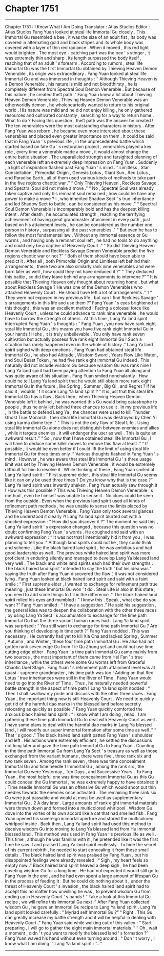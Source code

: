 
# Chapter 1751


---

Chapter 1751 : I Know What I Am Doing
Translator :
Atlas Studios
Editor :
Atlas Studios
Fang Yuan looked at steal life Immortal Gu closely .
This Immortal Gu resembled a bee , it was the size of an adult fist , its body was covered in alternating gold and black stripes and its whole body was covered with a layer of thin red radiance . When it moved , this red light would brighten .
The most eye - catching part was the bee ’ s stinger , it was extremely thin and sharp , its length surpassed the body itself , reaching that of an adult ’ s forearm .
According to rumors , steal life Immortal Gu was the first Immortal Gu obtained by Thieving Heaven Demon Venerable , its origin was extraordinary .
Fang Yuan looked at steal life Immortal Gu and was immersed in thoughts : “ Although Thieving Heaven is a Demon Venerable , his nature is mild and not bloodthirsty , he is completely different from Spectral Soul Demon Venerable . But because of this nature , he created theft path .”
Fang Yuan knew a lot about Thieving Heaven Demon Venerable .
Thieving Heaven Demon Venerable was an otherworldly demon , he wholeheartedly wanted to return to his original world . His nature was mild and he did not enjoy killing , he only gathered resources and cultivated constantly , searching for a way to return home .
What to do ?
Facing this question , theft path was the answer he created !
The ten venerables were the most outstanding characters in history .
After Fang Yuan was reborn , he became even more interested about these venerables and placed even greater importance on them .
It could be said that in Fang Yuan ’ s previous life , in the unprecedented battle which started based on fate Gu ’ s restoration project , venerables played a key role , every time a venerable made a move , it would almost change the entire battle situation .
The unparalleled strength and farsighted planning of each venerable left an extremely deep impression on Fang Yuan .
Suddenly , a light of inspiration flashed past Fang Yuan ’ s mind .
“ Limitless , Star Constellation , Primordial Origin , Genesis Lotus , Giant Sun , Red Lotus , and Paradise Earth , all of them used various kinds of methods to take part in the five regions chaotic war .”
“ Only Thieving Heaven , Reckless Savage , and Spectral Soul did not make a move .”
“ No , Spectral Soul was already taken captive and only his remnant soul remained , how could he have any power to make a move ? I , who inherited Shadow Sect ’ s true inheritance and led Shadow Sect to battle , can be considered as his move .”
“ Spectral Soul Demon Venerable is incomparably bold and has the deepest killing intent . After death , he accumulated strength , reaching the terrifying achievement of having great grandmaster attainment in every path , just based on his attainment levels , he can be considered as the number one person in history , surpassing all the past venerables .”
“ But even he has to follow the most fundamental law . Without any immortal essence or Gu worms , and having only a remnant soul left , he had no tools to do anything and could only be a captive of Heavenly Court .”
“ So did Thieving Heaven Demon Venerable and Reckless Savage Demon Venerable predict the five regions chaotic war or not ?”
“ Both of them should have been able to predict it . After all , both Primordial Origin and Limitless left behind their arrangements , these two are also similarly rank nine venerables and were born later as well , how could they not have deduced it ?”
“ They deduced this battle , so did they leave behind any arrangements to intervene ?”
“ It is possible that Thieving Heaven only thought about returning home , but what about Reckless Savage ? He was one of the Demon Venerables who attacked Heavenly Court . He should have left a lot of arrangements .”
1
“ They were not exposed in my previous life , but can I find Reckless Savage ’ s arrangements in this life and use them ?”
Fang Yuan ’ s eyes brightened at this thought , this was an excellent method !
Facing a colossal force like Heavenly Court , unless he could advance to rank nine venerable , he would have to borrow the strength of others .
At this time , Lang Ya land spirit interrupted Fang Yuan ’ s thoughts : “ Fang Yuan , you now have rank eight steal life Immortal Gu , this means you have five rank eight Immortal Gu in your hands ! Hehe , it is truly unbelievable . You only have rank seven cultivation but actually possess five rank eight Immortal Gu ! Such a situation has rarely happened even in the whole of history .”
Lang Ya land spirit sighed with deep emotions .
Fang Yuan had obtained steal life Immortal Gu , he also had Attitude , Wisdom Sword , Years Flow Like Water , and Soul Beast Token , he had five rank eight Immortal Gu indeed .
This naturally did not include wisdom Gu because wisdom Gu was rank nine !
Lang Ya land spirit had been paying attention to Fang Yuan all along and was quite aware of his situation .
Fang Yuan smiled nonchalantly .
How could he tell Lang Ya land spirit that he would still obtain more rank eight Immortal Gu in the future , like Spring , Summer , Big Qi , and Regret ?
If he said it , wouldn ’ t it scare Lang Ya land spirit ?
“ It is just that this steal life Immortal Gu has a flaw . Back then , when Thieving Heaven Demon Venerable left it behind , he was worried this Gu would bring catastrophe to people , thus he only left behind three chances to use it . In my previous life , in the battle to defend Lang Ya , the chances were used to kill Thunder Ghost True Monarch , then steal life Immortal Gu was destroyed by Chen Yi using karma divine tree .”
“ This is not the only flaw of Steal Life . Using steal life Immortal Gu alone does not distinguish between enemies and allies , while it targets enemies , it will endanger the user as well . This is quite an awkward result .”
“ So , now that I have obtained steal life Immortal Gu , I will have to deduce some killer moves to remove this flaw at least .”
“ If possible , it would be even better if I could lift the limit of using steal life Immortal Gu for three times only .”
Various thoughts flashed in Fang Yuan ’ s mind .
However , he was aware that steal life Immortal Gu ’ s three usage limit was set by Thieving Heaven Demon Venerable , it would be extremely difficult for him to resolve it .
While thinking of these , Fang Yuan smiled at Lang Ya land spirit : “ First supreme elder , this steal life Immortal Gu seems like it can only be used three times ? Do you know why that is the case ?”
Lang Ya land spirit was inwardly shaken .
Fang Yuan actually saw through it !
How was this possible ?
This was Thieving Heaven Demon Venerable ’ s method , even he himself was unable to sense it . No clues could be seen from the outside .
Even when the previous land spirit used all kinds of refinement path methods , he was unable to sense the limits placed by Thieving Heaven Demon Venerable .
Fang Yuan only took several glances and he understood it clearly ?!
Lang Ya land spirit blurted out with a shocked expression : “ How did you discover it ?”
The moment he said this , Lang Ya land spirit ’ s expression changed , because this question was no doubt confirming Fang Yuan ’ s words .
He coughed and said with an awkward expression : “ It was not that I intentionally hid it from you , I was planning to tell you .”
Although land spirits could not lie , they could think and scheme . Like the black haired land spirit , he was ambitious and had good leadership as well . The previous white haired land spirit was more proficient in enduring silently and managed to develop Lang Ya blessed land very well .
The black and white land spirits each had their own strengths .
The black haired land spirit ‘ intended to say the truth ’ but his idea was ‘ saying the truth after Fang Yuan discovered the flaw ’, it was not considered lying .
Fang Yuan looked at black haired land spirit and said with a faint smile : “ First supreme elder , I wanted to exchange for refinement path true meaning , just these Immortal Gu won ’ t do . Steal Life is also in this state , you need to add some things to fill in the difference .”
The black haired land spirit rolled his eyes and mumbled : “ I know this . Speak , what else do you want ?”
Fang Yuan smiled : “ I have a suggestion .”
He said his suggestion , the general idea was to deepen the collaboration with the other three races , by using Lang Ya Sect ’ s accumulation to exchange for the time path Immortal Gu that the three variant human races had .
Lang Ya land spirit was surprised : “ You still want to exchange for time path Immortal Gu ? Are you thinking of developing in time path ?”
Fang Yuan nodded .
This was necessary .
He currently had yet to kill Xia Cha and lacked Spring , Summer , Autumn , and Winter , these four time path Immortal Gu . He also had not gotten rank seven edge Gu from Tie Qu Zhong yet and could not use time cutting edge either .
Fang Yuan ’ s time path Immortal Gu came mainly from two sources , the most important of them came from Hei Fan ’ s true inheritance , while the others were some Gu worms left from Graceful Chaotic Duel Stage .
Fang Yuan ’ s refinement path attainment level was at quasi - supreme grandmaster , his time path was too !
Adding on that Red Lotus ’ true inheritances were still in the River of Time , Fang Yuan would need to go into the River of Time .
Thus , he naturally needed powerful battle strength in the aspect of time path !
Lang Ya land spirit nodded : “ Then I shall swallow my pride and discuss with the other three races . Fang Yuan , the important thing now is still Heavenly Court . We need to quickly get rid of the harmful dao marks in the blessed land before secretly relocating as quickly as possible .”
Fang Yuan quickly comforted the anxious black haired land spirit : “ I know what I am doing , relax . I am gathering these time path Immortal Gu to deal with Heavenly Court as well . I have some plans to deal with the harmful dao marks in Lang Ya blessed land , I will modify our super immortal formation after some time as well .”
“ That ’ s good .” The black haired land spirit patted Fang Yuan ’ s shoulder and left .
His actions were extremely efficient , he settled the discussions not long later and gave the time path Immortal Gu to Fang Yuan .
Counting in the time path Immortal Gu from Lang Ya Sect ’ s treasury as well as those exchanged from the variant humans , there were five , three rank six and two rank seven .
Among the rank seven , there was time concealment Immortal Gu and time needle
1
Immortal Gu , among the rank six , the Immortal Gu were Yesterday , Ten Days , and Successive Years .
To Fang Yuan , the most helpful one was time concealment Immortal Gu as this Gu could conceal the Gu Immortal , he was extremely happy to have obtained it .
Time needle Immortal Gu was an offensive Gu which would shoot out thin needles towards the enemies once activated .
The remaining three rank six Gu were just passable and would at most be used as supplementary Immortal Gu .
2
A day later .
Large amounts of rank eight immortal materials were thrown down and formed into a multicolored whirlpool .
Wisdom Gu dove into the vortex of its own accord like a cat that had smelled fish .
Fang Yuan opened his sovereign immortal aperture and stored the multicolored whirlpool inside .
Back then , Lang Ya land spirit had used this method to deceive wisdom Gu into moving to Lang Ya blessed land from Hu Immortal blessed land .
This method was used in Fang Yuan ’ s previous life as well .
This time , although he was familiar with it , he pretended like it was the first time he saw it and praised Lang Ya land spirit endlessly .
To hide the secret of his current rebirth , he needed to start concealing it from these small details .
The black haired land spirit was praised by Fang Yuan , but his disappointed feelings were already revealed .
“ Sigh , my heart feels so empty now .” Black haired land spirit heaved a deep sigh , he had been coveting wisdom Gu for a long time . He had not expected it would still go to Fang Yuan in the end , and he had even spent a large amount of lifespan Gu in the process of feeding it .
But he could do nothing about it , under the threat of Heavenly Court ’ s invasion , the black haired land spirit had to accept this no matter how unwilling he was , to prevent wisdom Gu from ending up in Heavenly Court ’ s hands !
“ Take a look at this Immortal Gu recipe , we will refine this Immortal Gu next .” After Fang Yuan collected wisdom Gu , he gave an Immortal Gu recipe to Lang Ya land spirit .
Lang Ya land spirit looked carefully : “ Myriad self Immortal Gu ?”
“ Right . This Gu can greatly increase my battle strength and it will be helpful in dealing with Heavenly Court .” Fang Yuan said while walking out of this valley : “ Start preparing , I will go to gather the eight main immortal materials .”
“ Oh , wait a moment , didn ’ t you want to modify the blessed land ’ s formation ?”
Fang Yuan waved his hand without even turning around : “ Don ’ t worry , I know what I am doing .”
Lang Ya land spirit : “…”

---

